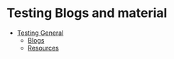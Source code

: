 # Testing Blogs and material
- [Testing General](https://github.com/shrey094/Useful-Resources/blob/testing/Testing%20General.md)
   - [Blogs](https://github.com/shrey094/Useful-Resources/tree/testing)
   - [Resources](https://github.com/shrey094/Useful-Resources/blob/testing/Testing%20General.md#testing-resources)
